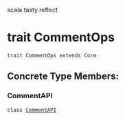 scala.tasty.reflect
# trait CommentOps

<pre><code class="language-scala" >trait CommentOps extends Core</pre></code>
## Concrete Type Members:
### CommentAPI
<pre><code class="language-scala" >class <a href="./CommentOps/CommentAPI.md">CommentAPI</a></pre></code>

